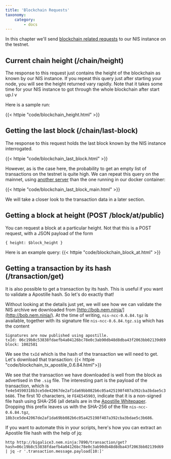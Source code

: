 ```yaml
---
title: 'Blockchain Requests'
taxonomy:
    category:
        - docs
---
```


In this chapter we'll send [blockchain related requests](http://bob.nem.ninja/docs/#block-chain-related-requests) to our NIS instance on the testnet.

## Current chain height (/chain/height)

The response to this request just contains the height of the blockchain as known by our NIS instance.
If you repeat this query just after starting your node, you will see the height returned vary rapidly.
Note that it takes some time for your NIS instance to got through the whole blockchain after start up.l v 

Here is a sample run:

{{< httpie "code/blockchain_height.html" >}}


## Getting the last block (/chain/last-block)

The response to this request holds the last block known by the NIS instance interrogated.

{{< httpie "code/blockchain_last_block.html" >}}

However, as is the case here, the probability to get an empty list of transactions on the testnet is quite high.
We can repeat this query on the mainnet, using [another server](http://chain.nem.ninja/#/nodes) than the one running in our docker container:

{{< httpie "code/blockchain_last_block_main.html" >}}

We will take a closer look to the transaction data in a later section.

## Getting a block at height (POST /block/at/public)

You can request a block at a particular height. Not that this is a POST request, with a JSON payload of the form
```
{ height: $block_height }
```

Here is an example query:
{{< httpie "code/blockchain_block_at.html" >}}

## Getting a transaction by its hash (/transaction/get)

It is also possible to get a transaction by its hash. This is useful if you want to validate a Apostille hash.
So let's do exactly that!

Without looking at the details just yet, we will see how we can validate the NIS archive we downloaded from [http://bob.nem.ninja/](http://bob.nem.ninja/).
At the time of writing, `nis-ncc-0.6.84.tgz` is available, together with its signature file `nis-ncc-0.6.84.tgz.sig` which has the content
```
Signatures are now published using apostille.
txId: 06c19b8c53838fdaefb4a04126bc78e0c3ab90db48d8dba43f2063bb02139d69
block: 1002581
```
We see the `txId` which is the hash of the transaction we will need to get. Let's download that transaction:
{{< httpie "code/blockchain_tx_apostile_0.6.84.html">}}

We see that the transaction we have downloaded is well from the block as advertised in the `.sig` file. 
The interesting part is the payload of the transaction, which is `fe4e54590318b3ce5de42067de2af1da69bb082b6c05a425198f407a392cba3bdae5c3b686`.
The first 10 characters, ie `FE4E545903`, indicate that it is a non-signed file hash using SHA-256 (all details are in the [Apostille Whitepaper](https://www.nem.io/ApostilleWhitePaper.pdf). Dropping this prefix leaves us with the SHA-256 of the file `nis-ncc-0.6.84.tgz`, `18b3ce5de42067de2af1da69bb082b6c05a425198f407a392cba3bdae5c3b686`.

If you want to automate this in your scripts, here's how you can extract an Apostile file hash with the help of jq:
```
http http://bigalice3.nem.ninja:7890/transaction/get?hash=06c19b8c53838fdaefb4a04126bc78e0c3ab90db48d8dba43f2063bb02139d69 | jq -r '.transaction.message.payload[10:]'
```